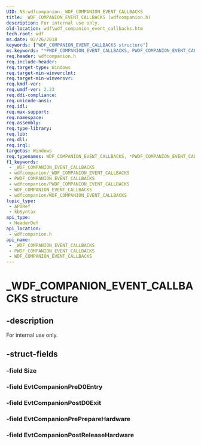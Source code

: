```yaml
---
UID: NS:wdfcompanion._WDF_COMPANION_EVENT_CALLBACKS
title: _WDF_COMPANION_EVENT_CALLBACKS (wdfcompanion.h)
description: For internal use only.
old-location: wdf\wdf_companion_event_callbacks.htm
tech.root: wdf
ms.date: 02/26/2018
keywords: ["WDF_COMPANION_EVENT_CALLBACKS structure"]
ms.keywords: "*PWDF_COMPANION_EVENT_CALLBACKS, PWDF_COMPANION_EVENT_CALLBACKS, PWDF_COMPANION_EVENT_CALLBACKS structure pointer, WDF_COMPANION_EVENT_CALLBACKS, WDF_COMPANION_EVENT_CALLBACKS structure, _WDF_COMPANION_EVENT_CALLBACKS, wdf.wdf_companion_event_callbacks, wdfcompanion/PWDF_COMPANION_EVENT_CALLBACKS, wdfcompanion/WDF_COMPANION_EVENT_CALLBACKS"
req.header: wdfcompanion.h
req.include-header: 
req.target-type: Windows
req.target-min-winverclnt: 
req.target-min-winversvr: 
req.kmdf-ver: 
req.umdf-ver: 2.23
req.ddi-compliance: 
req.unicode-ansi: 
req.idl: 
req.max-support: 
req.namespace: 
req.assembly: 
req.type-library: 
req.lib: 
req.dll: 
req.irql: 
targetos: Windows
req.typenames: WDF_COMPANION_EVENT_CALLBACKS, *PWDF_COMPANION_EVENT_CALLBACKS
f1_keywords:
 - _WDF_COMPANION_EVENT_CALLBACKS
 - wdfcompanion/_WDF_COMPANION_EVENT_CALLBACKS
 - PWDF_COMPANION_EVENT_CALLBACKS
 - wdfcompanion/PWDF_COMPANION_EVENT_CALLBACKS
 - WDF_COMPANION_EVENT_CALLBACKS
 - wdfcompanion/WDF_COMPANION_EVENT_CALLBACKS
topic_type:
 - APIRef
 - kbSyntax
api_type:
 - HeaderDef
api_location:
 - wdfcompanion.h
api_name:
 - _WDF_COMPANION_EVENT_CALLBACKS
 - PWDF_COMPANION_EVENT_CALLBACKS
 - WDF_COMPANION_EVENT_CALLBACKS
---
```


# _WDF_COMPANION_EVENT_CALLBACKS structure


## -description

For internal use only.

## -struct-fields

### -field Size

### -field EvtCompanionPreD0Entry

### -field EvtCompanionPostD0Exit

### -field EvtCompanionPrePrepareHardware

### -field EvtCompanionPostReleaseHardware

